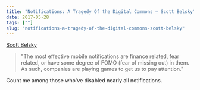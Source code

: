 ```yaml
---
title: "Notifications: A Tragedy Of the Digital Commons – Scott Belsky"
date: 2017-05-28
tags: [""]
slug: "notifications-a-tragedy-of-the-digital-commons-scott-belsky"
---
```


[Scott Belsky][1]

> "The most effective mobile notifications are finance related, fear related, or have some degree of FOMO (fear of missing out) in them. As such, companies are playing games to get us to pay attention."

Count me among those who've disabled nearly all notifications.

 [1]: https://medium.com/@scottbelsky/notifications-a-tragedy-of-the-digital-commons-4a4d5eef2bc8
